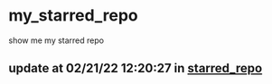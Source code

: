 # my_starred_repo
show me my starred repo

update at 02/21/22 12:20:27 in [starred_repo](./index.html)
---

